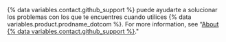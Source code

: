 {% data variables.contact.github_support %} puede ayudarte a solucionar los problemas con los que te encuentres cuando utilices {% data variables.product.prodname_dotcom %}. For more information, see “[About {% data variables.contact.github_support %}](/github/working-with-github-support/about-github-support)."
